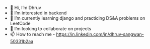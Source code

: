 - 👋 Hi, I’m Dhruv
- 👀 I’m interested in backend
- 🌱 I’m currently learning django and practicing DS&A problems on LeetCode
- 💞️ I’m looking to collaborate on projects
- 📫 How to reach me - https://in.linkedin.com/in/dhruv-sangwan-50331b2aa

<!---
10Dhruv10/10Dhruv10 is a ✨ special ✨ repository because its `README.md` (this file) appears on your GitHub profile.
You can click the Preview link to take a look at your changes.
--->
